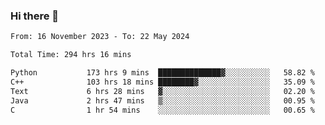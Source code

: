 ### Hi there 👋

<!--
**floyiac/floyiac** is a ✨ _special_ ✨ repository because its `README.md` (this file) appears on your GitHub profile.

Here are some ideas to get you started:

- 🔭 I’m currently working on ...
- 🌱 I’m currently learning ...
- 👯 I’m looking to collaborate on ...
- 🤔 I’m looking for help with ...
- 💬 Ask me about ...
- 📫 How to reach me: ...
- 😄 Pronouns: ...
- ⚡ Fun fact: ...
-->

<!--START_SECTION:waka-->

```txt
From: 16 November 2023 - To: 22 May 2024

Total Time: 294 hrs 16 mins

Python           173 hrs 9 mins  ██████████████▓░░░░░░░░░░   58.82 %
C++              103 hrs 18 mins ████████▓░░░░░░░░░░░░░░░░   35.09 %
Text             6 hrs 28 mins   ▓░░░░░░░░░░░░░░░░░░░░░░░░   02.20 %
Java             2 hrs 47 mins   ▒░░░░░░░░░░░░░░░░░░░░░░░░   00.95 %
C                1 hr 54 mins    ░░░░░░░░░░░░░░░░░░░░░░░░░   00.65 %
```

<!--END_SECTION:waka-->
